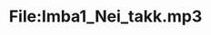 ---
title: File:Imba1_Nei_takk.mp3
recording of: Nei takk.
reading speed: slow
speaker: Imba
license: CC0
---